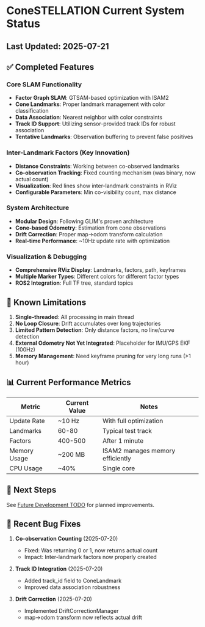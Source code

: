 # ConeSTELLATION Current System Status

## Last Updated: 2025-07-21

## ✅ Completed Features

### Core SLAM Functionality
- **Factor Graph SLAM**: GTSAM-based optimization with ISAM2
- **Cone Landmarks**: Proper landmark management with color classification
- **Data Association**: Nearest neighbor with color constraints
- **Track ID Support**: Utilizing sensor-provided track IDs for robust association
- **Tentative Landmarks**: Observation buffering to prevent false positives

### Inter-Landmark Factors (Key Innovation)
- **Distance Constraints**: Working between co-observed landmarks
- **Co-observation Tracking**: Fixed counting mechanism (was binary, now actual count)
- **Visualization**: Red lines show inter-landmark constraints in RViz
- **Configurable Parameters**: Min co-visibility count, max distance

### System Architecture
- **Modular Design**: Following GLIM's proven architecture
- **Cone-based Odometry**: Estimation from cone observations
- **Drift Correction**: Proper map->odom transform calculation
- **Real-time Performance**: ~10Hz update rate with optimization

### Visualization & Debugging
- **Comprehensive RViz Display**: Landmarks, factors, path, keyframes
- **Multiple Marker Types**: Different colors for different factor types
- **ROS2 Integration**: Full TF tree, standard topics

## 🚧 Known Limitations

1. **Single-threaded**: All processing in main thread
2. **No Loop Closure**: Drift accumulates over long trajectories
3. **Limited Pattern Detection**: Only distance factors, no line/curve detection
4. **External Odometry Not Yet Integrated**: Placeholder for IMU/GPS EKF (100Hz)
5. **Memory Management**: Need keyframe pruning for very long runs (>1 hour)

## 📊 Current Performance Metrics

| Metric | Current Value | Notes |
|--------|--------------|-------|
| Update Rate | ~10 Hz | With full optimization |
| Landmarks | 60-80 | Typical test track |
| Factors | 400-500 | After 1 minute |
| Memory Usage | ~200 MB | ISAM2 manages memory efficiently |
| CPU Usage | ~40% | Single core |

## 🔗 Next Steps

See [Future Development TODO](future_development_todo.md) for planned improvements.

## 🐛 Recent Bug Fixes

1. **Co-observation Counting** (2025-07-20)
   - Fixed: Was returning 0 or 1, now returns actual count
   - Impact: Inter-landmark factors now properly created

2. **Track ID Integration** (2025-07-20)
   - Added track_id field to ConeLandmark
   - Improved data association robustness

3. **Drift Correction** (2025-07-20)
   - Implemented DriftCorrectionManager
   - map->odom transform now reflects actual drift
